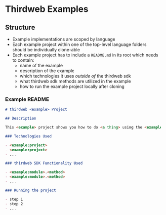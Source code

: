 # Thirdweb Examples

## Structure

- Example implementations are scoped by language
- Each example project within one of the top-level language folders should be individually clone-able
- Each example project has to include a `README.md` in its root which needs to contain:
  - name of the example
  - description of the example
  - which technologies it uses _outside of_ the thirdweb sdk
  - what thirdweb sdk methods are utilized in the example
  - how to run the example project locally after cloning

### Example README

```md
# thirdweb <example> Project

## Description

This <example> project shows you how to do <a thing> using the <example:module> of the thirdweb <example:language> sdk.

### Technologies Used

- <example:project>
- <example:project>
- ...

### thirdweb SDK Functionality Used

- <example:module>.<method>
- <example:module>.<method>
- ...

### Running the project

- step 1
- step 2
- ...
```
